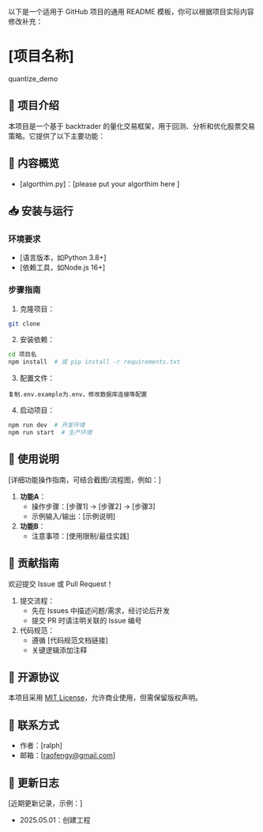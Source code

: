 
以下是一个适用于 GitHub 项目的通用 README 模板，你可以根据项目实际内容修改补充：
 

# [项目名称]  
quantize_demo

## 🚀 项目介绍
本项目是一个基于 backtrader 的量化交易框架，用于回测、分析和优化股票交易策略。它提供了以下主要功能：


## 📖 内容概览  
- [algorthim.py]：[please put your algorthim here ]  



## 📥 安装与运行  
### 环境要求  
- [语言版本，如Python 3.8+]  
- [依赖工具，如Node.js 16+]  

### 步骤指南  
1. 克隆项目：  
```bash  
git clone 
```  
2. 安装依赖：  
```bash  
cd 项目名  
npm install  # 或 pip install -r requirements.txt  
```  
3. 配置文件：  
```  
复制.env.example为.env，修改数据库连接等配置  
```  
4. 启动项目：  
```bash  
npm run dev  # 开发环境  
npm run start  # 生产环境  
```  


## 📜 使用说明  
[详细功能操作指南，可结合截图/流程图，例如：]  
1. **功能A**：  
   - 操作步骤：[步骤1] → [步骤2] → [步骤3]  
   - 示例输入/输出：[示例说明]  
2. **功能B**：  
   - 注意事项：[使用限制/最佳实践]  


## 🤝 贡献指南  
欢迎提交 Issue 或 Pull Request！  
1. 提交流程：  
   - 先在 Issues 中描述问题/需求，经讨论后开发  
   - 提交 PR 时请注明关联的 Issue 编号  
2. 代码规范：  
   - 遵循 [代码规范文档链接]  
   - 关键逻辑添加注释  


## 📄 开源协议  
本项目采用 [MIT License](LICENSE)，允许商业使用，但需保留版权声明。  


## 👥 联系方式  
- 作者：[ralph]  
- 邮箱：[raofengy@gmail.com]  


## 📌 更新日志  
[近期更新记录，示例：]  
- 2025.05.01：创建工程  



